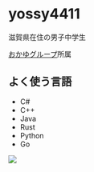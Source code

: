 # yossy4411

滋賀県在住の男子中学生

[おかゆグループ](https://okayugroup.com)所属

## よく使う言語
- C#
- C++
- Java
- Rust
- Python
- Go

![](https://komarev.com/ghpvc/?username=yossy4411&color=green)
